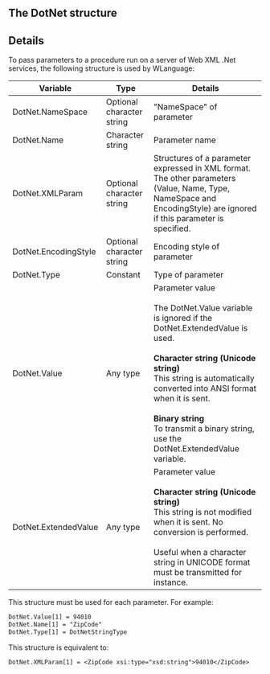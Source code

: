 
## The DotNet structure
			



<a name="NOTE1"></a>
<a name="NOTE1_1"></a>


## Details
<a name="details_ELTTEXTE000138"></a>
To pass parameters to a procedure run on a server of Web XML .Net services, the following structure is used by WLanguage:

| Variable | Type | Details |
| --- | --- | --- |
| DotNet.NameSpace | Optional character string | "NameSpace" of parameter |
| DotNet.Name | Character string | Parameter name |
| DotNet.XMLParam | Optional character string | Structures of a parameter expressed in XML format. The other parameters (Value, Name, Type, NameSpace and EncodingStyle) are ignored if this parameter is specified. |
| DotNet.EncodingStyle | Optional character string | Encoding style of parameter |
| DotNet.Type | Constant | Type of parameter |
| DotNet.Value | Any type | Parameter value<br><br>The DotNet.Value variable is ignored if the DotNet.ExtendedValue is used. <br><br>**Character string (Unicode string)**<br>This string is automatically converted into ANSI format when it is sent. <br><br>**Binary string**<br>To transmit a binary string, use the DotNet.ExtendedValue variable. |
| DotNet.ExtendedValue | Any type | Parameter value<br><br>**Character string (Unicode string)**<br>This string is not modified when it is sent. No conversion is performed. <br><br>Useful when a character string in UNICODE format must be transmitted for instance. |


This structure must be used for each parameter. For example:

```txt
DotNet.Value[1] = 94010
DotNet.Name[1] = "ZipCode"
DotNet.Type[1] = DotNetStringType
```


This structure is equivalent to:

```txt
DotNet.XMLParam[1] = <ZipCode xsi:type="xsd:string">94010</ZipCode>
```



